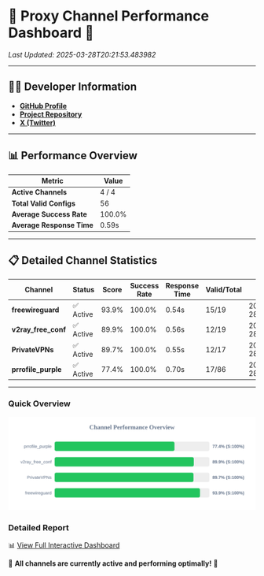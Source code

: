 # 🌟 Proxy Channel Performance Dashboard 🌟

_Last Updated: 2025-03-28T20:21:53.483982_

---

## 👩‍💻 Developer Information

- **[GitHub Profile](https://github.com/4n0nymou3)**  
- **[Project Repository](https://github.com/4n0nymou3/multi-proxy-config-fetcher)**  
- **[X (Twitter)](https://x.com/4n0nymou3)**  

---

## 📊 Performance Overview

| Metric                | Value       |
|-----------------------|-------------|
| **Active Channels**   | 4 / 4       |
| **Total Valid Configs** | 56          |
| **Average Success Rate** | 100.0%      |
| **Average Response Time** | 0.59s       |

---

## 📋 Detailed Channel Statistics

| Channel          | Status     | Score  | Success Rate | Response Time | Valid/Total | Last Success               |
|------------------|------------|--------|--------------|---------------|-------------|----------------------------|
| **freewireguard**  | ✅ Active  | 93.9%  | 100.0% | 0.54s         | 15/19       | 2025-03-28T20:21:53.482381 |
| **v2ray_free_conf**  | ✅ Active  | 89.9%  | 100.0% | 0.56s         | 12/19       | 2025-03-28T20:21:52.334350 |
| **PrivateVPNs**  | ✅ Active  | 89.7%  | 100.0% | 0.55s         | 12/17       | 2025-03-28T20:21:52.920555 |
| **prrofile_purple**  | ✅ Active  | 77.4%  | 100.0% | 0.70s         | 17/86       | 2025-03-28T20:21:51.738638 |

---

### Quick Overview
<div align="center">
  <a href="https://raw.githubusercontent.com/nullluser/NullRepo/refs/heads/main/assets/channel_stats_chart.svg">
    <img src="https://raw.githubusercontent.com/nullluser/NullRepo/refs/heads/main/assets/channel_stats_chart.svg" alt="Source Performance Statistics" width="800">
  </a>
</div>

### Detailed Report
📊 [View Full Interactive Dashboard](https://htmlpreview.github.io/?https://github.com/nullluser/NullRepo/blob/main/assets/performance_report.html)

🎉 **All channels are currently active and performing optimally!** 🎉
